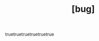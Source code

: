 ---
name: Bug report
about: Create a report to help us improve
description: Report an bug
title: '[bug]'
ref: "main"
#assignees:
#  - octocat
labels:
  - bug

body:
  - type: markdown
    attributes:
      value: |
        Thanks for taking the time to fill out this bug report!

  - type: dropdown
    id: component
    attributes:
      label: Component
      description: Which component is affected by the issue?
      multiple: true
      options:
        - cli
        - server
        - web-ui
        - other
    validations:
      required: true

  - type: textarea
    id: bug-description
    attributes:
      label: Describe the bug
      description: A clear and concise description of what the bug is. If you intend to submit a PR for this issue, tell us in the description. Thanks!
      placeholder: |
        1. Go to '...'
        2. Click on '....'
        3. Scroll down to '....'
        4. See error
    validations:
      required: true

  - type: textarea
    id: system-info
    attributes:
      label: System Info
      description: Output of `system version`
      render: shell
      placeholder: |
        OS: [e.g. iOS]
        Browser [e.g. chrome, safari]
        Version [e.g. 22]
        
        get system info by command
        
        # UNIX like
        $ uname -a
        # linux
        $ lsb_release -a
        # macOS
        $ sw_vers
        # windows
        $ systeminfo
    validations:
      required: true

  - type: textarea
    id: additional-context
    attributes:
      label: Additional context
      description: |
        Logs? Screenshots? Anything that will give us more context about the issue you are encountering!
        Sometimes a picture is worth a thousand words, but please try not to insert an image of logs / text
        and copy paste the text instead.

        Tip: You can attach images by clicking this area to highlight it and then dragging files in.
    validations:
      required: false

  - type: checkboxes
    id: checkboxes
    attributes:
      label: Validations
      description: Before submitting the issue, please make sure you do the following
      options:
        - label: Read the [Contributing Guidelines](../blob/main/.github/CONTRIBUTING_DOC/CONTRIBUTING.md).
          required: true
        - label: Check that there isn't [already an issue](../) that reports the same bug to avoid creating a duplicate.
          required: true
        - label: Checked that the bug isn't fixed in the `next` version already.
          required: true
---